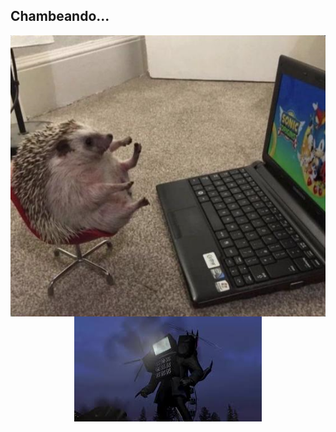<h2>Chambeando...</h2>
<div style="display: flex; justify-content: center; align-items: center;">
  <img src="img/eriz.png" alt="Chambeando..." class="responsive-img" style="margin-right: 10px; display: block; margin-left: auto; margin-right: auto;">
</div>
<div>
 <img src="img/titanspeakerman.jpeg" alt="chambeando" class="responsive-img" style="margin-right: 10px; display: block; margin-left: auto; margin-right: auto;">
</div>